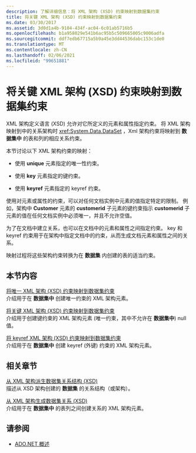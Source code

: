 ```yaml
---
description: 了解详细信息：将 XML 架构 (XSD) 约束映射到数据集约束
title: 将关键 XML 架构 (XSD) 约束映射到数据集约束
ms.date: 03/30/2017
ms.assetid: 3d0d1a4b-9104-434f-ac04-6c01ab5716b5
ms.openlocfilehash: b1a958029e541b6ac95b5c509665005c9006adfa
ms.sourcegitcommit: ddf7edb67715a5b9a45e3dd44536dabc153c1de0
ms.translationtype: MT
ms.contentlocale: zh-CN
ms.lasthandoff: 02/06/2021
ms.locfileid: "99651881"
---
```

# <a name="mapping-xml-schema-xsd-constraints-to-dataset-constraints"></a>将关键 XML 架构 (XSD) 约束映射到数据集约束

XML 架构定义语言 (XSD) 允许对它所定义的元素和属性指定约束。 将 XML 架构映射到中的关系架构时 <xref:System.Data.DataSet> ，Xml 架构约束将映射到 **数据集中** 的表和列的相应关系约束。  
  
 本节讨论以下 XML 架构约束的映射：  
  
- 使用 **unique** 元素指定的唯一性约束。  
  
- 使用 **key** 元素指定的键约束。  
  
- 使用 **keyref** 元素指定的 keyref 约束。  
  
 使用对元素或属性的约束，可以对任何文档实例中元素的值指定特定的限制。 例如，架构中 **Customer** 元素的 **customerid** 子元素的键约束指示 **customerid** 子元素的值在任何文档实例中必须唯一，并且不允许空值。  
  
 为了在文档中建立关系，也可以在文档中的元素和属性之间指定约束。 key 和 keyref 约束用于在架构中指定文档中的约束，从而生成文档元素和属性之间的关系。  
  
 映射过程将这些架构约束转换为在 **数据集** 内创建的表的适当约束。  
  
## <a name="in-this-section"></a>本节内容  

 [将唯一 XML 架构 (XSD) 约束映射到数据集约束](map-unique-xml-schema-xsd-constraints-to-dataset-constraints.md)  
 介绍用于在 **数据集中** 创建唯一约束的 XML 架构元素。  
  
 [将关键 XML 架构 (XSD) 约束映射到数据集约束](map-key-xml-schema-xsd-constraints-to-dataset-constraints.md)  
 介绍用于创建键约束的 XML 架构元素 (唯一约束，其中不允许在 **数据集中**) null 值。  
  
 [将 keyref XML 架构 (XSD) 约束映射到数据集约束](map-keyref-xml-schema-xsd-constraints-to-dataset-constraints.md)  
 介绍用于在 **数据集中** 创建 keyref (外键) 约束的 XML 架构元素。  
  
## <a name="related-sections"></a>相关章节  

 [从 XML 架构派生数据集关系结构 (XSD)](deriving-dataset-relational-structure-from-xml-schema-xsd.md)  
 描述从 XSD 架构创建的 **数据集** 的关系结构（或架构）。  
  
 [从 XML 架构生成数据集关系 (XSD)](generating-dataset-relations-from-xml-schema-xsd.md)  
 介绍用于在 **数据集中** 的表列之间创建关系的 XML 架构元素。  
  
## <a name="see-also"></a>请参阅

- [ADO.NET 概述](../ado-net-overview.md)
